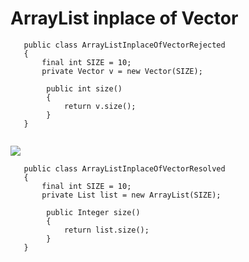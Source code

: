 ArrayList inplace of Vector
======

```
   public class ArrayListInplaceOfVectorRejected
   {
       final int SIZE = 10;
       private Vector v = new Vector(SIZE);		
        
        public int size()
        {
     	 	return v.size();
     	}
   }
   
```   
   ![](http://www.iconki.com/icons/Software-Applications/32x32-Applications-Basics/arrow_down_blue.png)
   
```
   public class ArrayListInplaceOfVectorResolved
   {
       final int SIZE = 10;
       private List list = new ArrayList(SIZE);		
        
        public Integer size()
        {
            return list.size();
        }
   }
```

